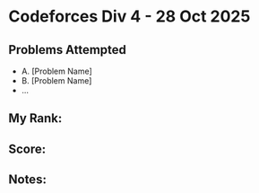 # Codeforces Div 4 - 28 Oct 2025

## Problems Attempted
- A. [Problem Name]
- B. [Problem Name]
- ...

## My Rank: 
## Score: 
## Notes:
